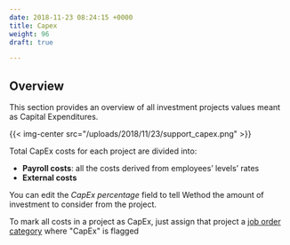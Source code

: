 ```yaml
---
date: 2018-11-23 08:24:15 +0000
title: Capex
weight: 96
draft: true

---
```

## Overview

This section provides an overview of all investment projects values meant as Capital Expenditures. 

{{< img-center src="/uploads/2018/11/23/support_capex.png" >}}

Total CapEx costs for each project are divided into:

* **Payroll costs**: all the costs derived from employees’ levels’ rates 
* **External costs** 

You can edit the _CapEx percentage_ field to tell Wethod the amount of investment to consider from the project.

To mark all costs in a project as CapEx, just assign that project a [job order category](http://support.wethod.com/settings/index/#company) where "CapEx" is flagged
